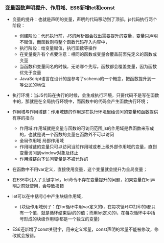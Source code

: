 ### 变量函数声明提升、作用域、ES6新增let和const
- 变量的提升：也就是声明的变量，声明的代码移动到了顶部。js代码执行两个阶段：
  - 创建阶段：代码执行前，JS的解析器会找出需要提升的变量，变量只声明不赋值，而函数则将整个函数代码存入内容中，
  - 执行阶段：给变量赋值，执行函数等操作
  - 在变量提升有个点要注意：相同的函数或变量会覆盖前面先定义的函数或变量
  - 当函数和变量同名的时候，无论哪个先写，函数都会覆盖变量，因为函数优先于变量
  - JavaScript语言在设计的是参考了schema的一个概念，把函数提升到一等公民的地位
  
- 执行环境：当JS代码在执行的时候，会生成执行环境，只要代码不是写在函数中的，那就是在全局执行环境中，而函数中的代码会产生函数执行环境；

- 作用域与作用域链：作用域链的作用是在执行环境里给访问的变量和函数提供有序的指向
  - 作用域:作用域就是变量与函数的可访问范围,js的作用域是靠函数来形成的，也就是说一个函数的变量在函数外不可以访问
  - 全局作用域 局部作用域
  - 作用域链的变量只可以访问当前作用域或者上级外部作用域的变量，直到变量访问到window对象及终止
  - 作用域链向下访问变量是不被允许的
  

- 在函数中不用var定义，直接使用变量，这个变量就会提升为全局变量；
- 在ES6中引入了关键字let，let命令不存在变量提升的问题，如果变量在let声明之前就使用，会导致报错
- let可以在中括号{}中产生块级作用域，
  - {块级作用域例子：在for循环中用var定义的i，在每次循环中打印的i都只有一个值，就是循环结束后i的的值；而用let定义的i，在每次循环中中括号形成的块级作用域i都是一个独立的变量}
- ES6还新增了const关键字，用来定义常量，const声明的常量不能被修改，修改就会报错。